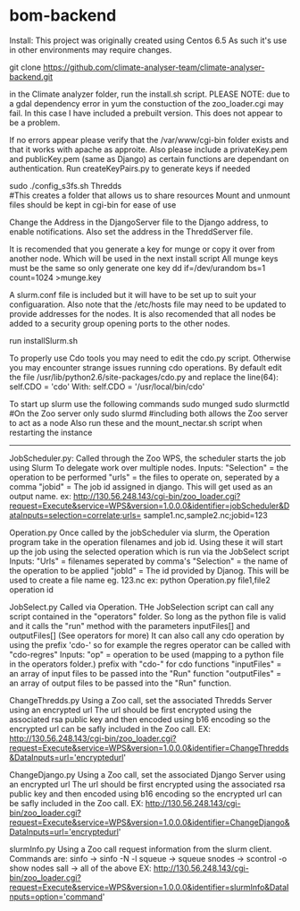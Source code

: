 bom-backend
===========

Install:
This project was originally created using Centos 6.5 As such it's use
in other environments may require changes.

git clone https://github.com/climate-analyser-team/climate-analyser-backend.git

in the Climate analyzer folder, run the install.sh script.
PLEASE NOTE: due to a gdal dependency error in yum the constuction
of the zoo_loader.cgi may fail. In this case I have included a prebuilt version.
This does not appear to be a problem.

If no errors appear please verify that the /var/www/cgi-bin folder
exists and that it works with apache as approite.
Also please include a privateKey.pem and publicKey.pem (same as Django)
as certain functions are dependant on authentication.
Run createKeyPairs.py to generate keys if needed

sudo ./config_s3fs.sh Thredds	
#This creates a folder that allows us to share resources
Mount and unmount files should be kept in cgi-bin for ease of use

Change the Address in the DjangoServer file to the Django address,
to enable notifications.
Also set the address in the ThreddServer file.

It is recomended that you generate a key for munge or copy it over
from another node. Which will be used in the next install script
All munge keys must be the same so only generate one key 
dd if=/dev/urandom bs=1 count=1024 >munge.key

A slurm.conf file is included but it will have to be set up to suit your
configuaration. Also note that the /etc/hosts file may need to be
updated to provide addresses for the nodes.
It is also recomended that all nodes be added to a security group
opening ports to the other nodes.

run installSlurm.sh

To properly use Cdo tools you may need to edit the cdo.py script.
Otherwise you may encounter strange issues running cdo operations.
By default edit the file /usr/lib/python2.6/site-packages/cdo.py
and replace the line(64): self.CDO = 'cdo'
With: self.CDO = '/usr/local/bin/cdo'

To start up slurm use the following commands
sudo munged
sudo slurmctld	#On the Zoo server only
sudo slurmd	#including both allows the Zoo server to act as a node
Also run these and the mount_nectar.sh script when restarting the instance

-------------------------------------------------

JobScheduler.py:
Called through the Zoo WPS, the scheduler starts the job using Slurm
To delegate work over multiple nodes. 
Inputs: 
"Selection" = the operation to be performed
"urls" = the files to operate on, seperated by a comma
"jobid" = The job id assigned in django. This will get used as an output name.
ex: http://130.56.248.143/cgi-bin/zoo_loader.cgi?request=Execute&service=WPS&version=1.0.0.0&identifier=jobScheduler&DataInputs=selection=correlate;urls=
sample1.nc,sample2.nc;jobid=123

Operation.py
Once called by the jobScheduler via slurm, the Operation program take in the operation
filenames and job id. Using these it will start up the job using the selected operation
which is run via the JobSelect script
Inputs: "Urls" = filenames seperated by comma's
"Selection" = the name of the operation to be applied
"jobId" = The id provided by Djanog. This will be used to create a file name
eg. 123.nc
ex: python Operation.py file1,file2 operation id

JobSelect.py
Called via Operation. THe JobSelection script can call any script contained in the
"operators" folder. So long as the python file is valid and it calls the "run" method
with the parameters inputFiles[] and outputFiles[] (See operators for more)
It can also call any cdo operation by using the prefix 'cdo-' so for example the regres
operator can be called with "cdo-regres"
Inputs: "op" = operation to be used (mapping to a python file in the operators folder.)
prefix with "cdo-" for cdo functions
"inputFiles" = an array of input files to be passed into the "Run" function
"outputFiles" = an array of output files to be passed into the "Run" function.

ChangeThredds.py
Using a Zoo call, set the associated Thredds Server using an encrypted url
The url should be first encrypted using the associated rsa public key and
then encoded using b16 encoding so the encrypted url can be safly included
in the Zoo call.
EX: http://130.56.248.143/cgi-bin/zoo_loader.cgi?request=Execute&service=WPS&version=1.0.0.0&identifier=ChangeThredds&DataInputs=url='encryptedurl'

ChangeDjango.py
Using a Zoo call, set the associated Django Server using an encrypted url
The url should be first encrypted using the associated rsa public key and
then encoded using b16 encoding so the encrypted url can be safly included
in the Zoo call.
EX: http://130.56.248.143/cgi-bin/zoo_loader.cgi?request=Execute&service=WPS&version=1.0.0.0&identifier=ChangeDjango&DataInputs=url='encryptedurl'

slurmInfo.py
Using a Zoo call request information from the slurm client. Commands are:
sinfo    -> sinfo -N -l
squeue -> squeue
snodes -> scontrol -o show nodes
sall      -> all of the above
EX: http://130.56.248.143/cgi-bin/zoo_loader.cgi?request=Execute&service=WPS&version=1.0.0.0&identifier=slurmInfo&DataInputs=option='command'

